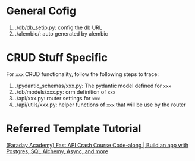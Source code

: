 # General Cofig

1. ./db/db_setip.py: config the db URL
2. ./alembic/: auto generated by alembic

# CRUD Stuff Specific

For `xxx` CRUD functionality, follow the following steps to trace:

1. ./pydantic_schemas/xxx.py: The pydantic model defined for `xxx`
2. ./db/models/xxx.py: orm definition of `xxx`
3. ./api/xxx.py: router settings for `xxx`
4. ./api/utils/xxx.py: helper functions of `xxx` that will be use by the router

# Referred Template Tutorial

[(Faraday Academy) Fast API Crash Course Code-along | Build an app with Postgres, SQL Alchemy, Async, and more](https://www.youtube.com/watch?v=gQTRsZpR7Gw)